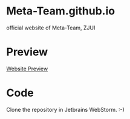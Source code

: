 # Meta-Team.github.io
official website of Meta-Team, ZJUI

# Preview
[Website Preview](https://meta-team.github.io/)

# Code
Clone the repository in Jetbrains WebStorm. :-)

